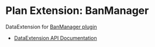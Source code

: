 # Plan Extension: BanManager
DataExtension for [BanManager plugin](https://github.com/BanManagement/BanManager)

- [DataExtension API Documentation](https://github.com/plan-player-analytics/Plan/wiki/APIv5)